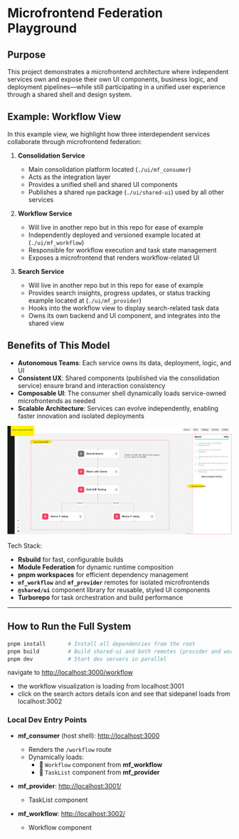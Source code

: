 # Microfrontend Federation Playground

## Purpose

This project demonstrates a microfrontend architecture where independent services own and expose their own UI components, business logic, and deployment pipelines—while still participating in a unified user experience through a shared shell and design system.

## Example: Workflow View

In this example view, we highlight how three interdependent services collaborate through microfrontend federation:

1. **Consolidation Service**
   - Main consolidation platform located (`./ui/mf_consumer`)
   - Acts as the integration layer
   - Provides a unified shell and shared UI components  
   - Publishes a shared `npm` package (`./ui/shared-ui`) used by all other services

3. **Workflow Service**
   - Will live in another repo but in this repo for ease of example
   - Independently deployed and versioned example located at (`./ui/mf_workflow`)
   - Responsible for workflow execution and task state management  
   - Exposes a microfrontend that renders workflow-related UI

4. **Search Service**
   - Will live in another repo but in this repo for ease of example
   - Provides search insights, progress updates, or status tracking example located at (`./ui/mf_provider`)
   - Hooks into the workflow view to display search-related task data  
   - Owns its own backend and UI component, and integrates into the shared view

## Benefits of This Model

- **Autonomous Teams**: Each service owns its data, deployment, logic, and UI
- **Consistent UX**: Shared components (published via the consolidation service) ensure brand and interaction consistency
- **Composable UI**: The consumer shell dynamically loads service-owned microfrontends as needed
- **Scalable Architecture**: Services can evolve independently, enabling faster innovation and isolated deployments

![Example of Workflow UI](./sample.png)

Tech Stack:

- **Rsbuild** for fast, configurable builds
- **Module Federation** for dynamic runtime composition
- **pnpm workspaces** for efficient dependency management
- **`mf_workflow`** and **`mf_provider`** remotes for isolated microfrontends
- **`@shared/ui`** component library for reusable, styled UI components
- **Turborepo** for task orchestration and build performance

---

## How to Run the Full System

```bash
pnpm install       # Install all dependencies from the root
pnpm build         # Build shared-ui and both remotes (provider and workflow)
pnpm dev           # Start dev servers in parallel
```
navigate to [http://localhost:3000/workflow](http://localhost:3000/workflow)
 - the workflow visualization is loading from localhost:3001
 - click on the search actors details icon and see that sidepanel loads from localhost:3002
### Local Dev Entry Points

- **mf_consumer** (host shell): [http://localhost:3000](http://localhost:3000)
  - Renders the `/workflow` route
  - Dynamically loads:
    - 🔹 `Workflow` component from **mf_workflow**
    - 🔹 `TaskList` component from **mf_provider**

- **mf_provider**: [http://localhost:3001/](http://localhost:3001/)
  - TaskList component

- **mf_workflow**: [http://localhost:3002/](http://localhost:3002/)
  - Workflow component


